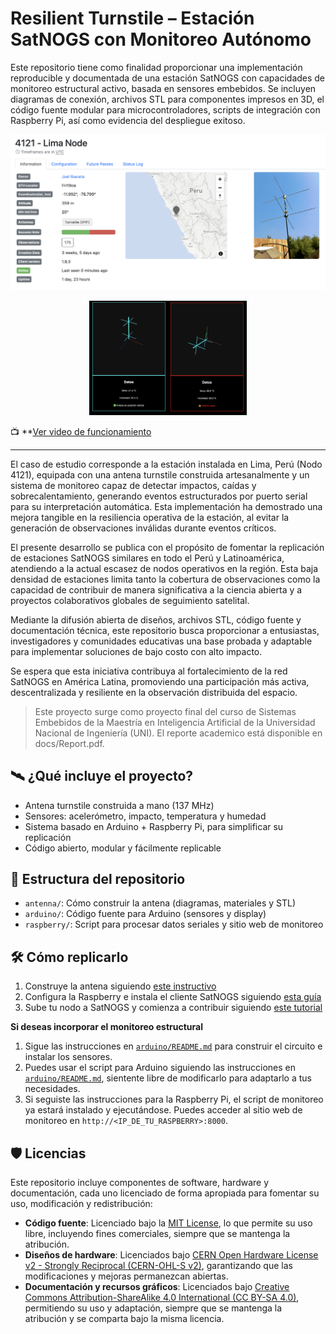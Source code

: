# Resilient Turnstile – Estación SatNOGS con Monitoreo Autónomo

Este repositorio tiene como finalidad proporcionar una implementación reproducible y documentada de una estación SatNOGS con capacidades de monitoreo estructural activo, basada en sensores embebidos. Se incluyen diagramas de conexión, archivos STL para componentes impresos en 3D, el código fuente modular para microcontroladores, scripts de integración con Raspberry Pi, así como evidencia del despliegue exitoso.

[![Imagen de la estación SatNOGS](figs/StationPage.png)](https://network.satnogs.org/stations/4121)

<p align="center">
  <img src="figs/AntennaMonitor.png" width="50%">
</p>

📺 **[Ver video de funcionamiento]([https://www.youtube.com/watch?v=TU_LINK_AQUI](https://youtu.be/yltyIin1x2w))

---

El caso de estudio corresponde a la estación instalada en Lima, Perú (Nodo 4121), equipada con una antena turnstile construida artesanalmente y un sistema de monitoreo capaz de detectar impactos, caídas y sobrecalentamiento, generando eventos estructurados por puerto serial para su interpretación automática. Esta implementación ha demostrado una mejora tangible en la resiliencia operativa de la estación, al evitar la generación de observaciones inválidas durante eventos críticos.

El presente desarrollo se publica con el propósito de fomentar la replicación de estaciones SatNOGS similares en todo el Perú y Latinoamérica, atendiendo a la actual escasez de nodos operativos en la región. Esta baja densidad de estaciones limita tanto la cobertura de observaciones como la capacidad de contribuir de manera significativa a la ciencia abierta y a proyectos colaborativos globales de seguimiento satelital.

Mediante la difusión abierta de diseños, archivos STL, código fuente y documentación técnica, este repositorio busca proporcionar a entusiastas, investigadores y comunidades educativas una base probada y adaptable para implementar soluciones de bajo costo con alto impacto. 

Se espera que esta iniciativa contribuya al fortalecimiento de la red SatNOGS en América Latina, promoviendo una participación más activa, descentralizada y resiliente en la observación distribuida del espacio.

> Este proyecto surge como proyecto final del curso de Sistemas Embebidos de la Maestría en Inteligencia Artificial de la Universidad Nacional de Ingeniería (UNI). El reporte academico está disponible en docs/Report.pdf.

## 🛰️ ¿Qué incluye el proyecto?

- Antena turnstile construida a mano (137 MHz)
- Sensores: acelerómetro, impacto, temperatura y humedad
- Sistema basado en Arduino + Raspberry Pi, para simplificar su replicación
- Código abierto, modular y fácilmente replicable

## 📂 Estructura del repositorio

- `antenna/`: Cómo construir la antena (diagramas, materiales y STL)
- `arduino/`: Código fuente para Arduino (sensores y display)
- `raspberry/`: Script para procesar datos seriales y sitio web de monitoreo

## 🛠️ Cómo replicarlo

1. Construye la antena siguiendo [este instructivo](antenna/README.md)
3. Configura la Raspberry e instala el cliente SatNOGS siguiendo [esta guía](raspberry/README.md)
4. Sube tu nodo a SatNOGS y comienza a contribuir siguiendo [este tutorial](https://wiki.satnogs.org/Getting_Started)

**Si deseas incorporar el monitoreo estructural**

1. Sigue las instrucciones en [`arduino/README.md`](arduino/README.md) para construir el circuito e instalar los sensores.
2. Puedes usar el script para Arduino siguiendo las instrucciones en [`arduino/README.md`](arduino/README.md), sientente libre de modificarlo para adaptarlo a tus necesidades.
3. Si seguiste las instrucciones para la Raspberry Pi, el script de monitoreo ya estará instalado y ejecutándose. Puedes acceder al sitio web de monitoreo en `http://<IP_DE_TU_RASPBERRY>:8000`.

## 🛡️ Licencias

Este repositorio incluye componentes de software, hardware y documentación, cada uno licenciado de forma apropiada para fomentar su uso, modificación y redistribución:

- **Código fuente**: Licenciado bajo la [MIT License](LICENSE), lo que permite su uso libre, incluyendo fines comerciales, siempre que se mantenga la atribución.
- **Diseños de hardware**: Licenciados bajo [CERN Open Hardware License v2 - Strongly Reciprocal (CERN-OHL-S v2)](LICENSE-HARDWARE), garantizando que las modificaciones y mejoras permanezcan abiertas.
- **Documentación y recursos gráficos**: Licenciados bajo [Creative Commons Attribution-ShareAlike 4.0 International (CC BY-SA 4.0)](LICENSE-DOCS), permitiendo su uso y adaptación, siempre que se mantenga la atribución y se comparta bajo la misma licencia.
